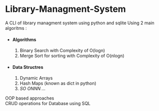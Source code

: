 # Library-Managment-System
A CLI of library managment system using python and sqlite
Using 2 main algoritms :
<ul>
    <li><h4>Algorithms</h4></li>
      <ol>
        <li>Binary Search with Complexity of O(logn)</li>
        <li>Merge Sort for sorting with Complexity of O(nlogn)</li>
      </ol>
    <li><h4>Data Structres</h4></li>
      <ol>
        <li>Dynamic Arrays</li>
        <li>Hash Maps (known as dict in python)</li>
        <li><i>SO ONNN ... </i></li>
      </ol>
</ul>
OOP based approaches<br>
CRUD operations for Database using SQL

